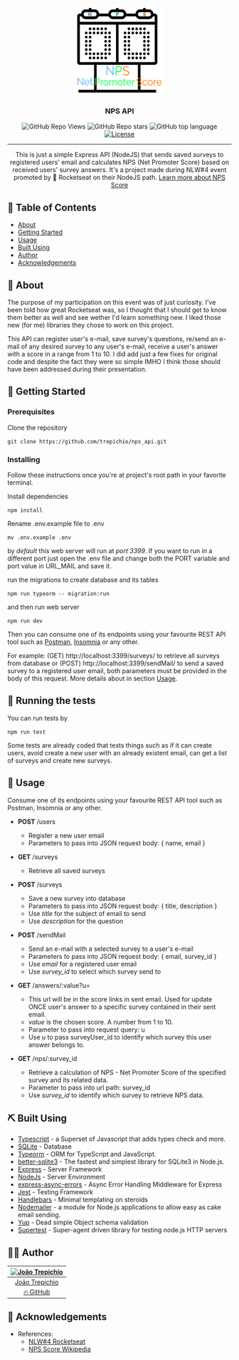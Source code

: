 <p align="center">
  <a href="" rel="noopener">
 <img width=200px height=200px src="./src/assets/images/Logo.png" alt="Project logo"></a>
</p>

<h3 align="center">NPS API</h3>

<div align="center">


 ![GitHub Repo Views](https://visitor-badge.glitch.me/badge?page_id=nps_api.visitor-badge) ![GitHub Repo stars](https://badgen.net/github/stars/trepichio/nps_api)
 ![GitHub top language](https://img.shields.io/github/languages/top/trepichio/nps_api?style=flat)
[![License](https://img.shields.io/badge/license-MIT-blue.svg)](/LICENSE)

</div>

---

<p align="center"> This is just a simple Express API (NodeJS) that sends saved surveys to registered users' email and calculates NPS (Net Promoter Score) based on received users' survey answers. It's a project made during NLW#4 event promoted by 🚀 Rocketseat on their NodeJS path. <a href="https://en.wikipedia.org/wiki/Net_Promoter#:~:text=The%20Net%20Promoter%20Score%20is%20calculated%20by%20subtracting%20the%20percentage,of%20customers%20who%20are%20Promoters.">  Learn more about NPS Score</a>
    <br>
</p>

## 📝 Table of Contents

- [About](#about)
- [Getting Started](#getting_started)
- [Usage](#usage)
- [Built Using](#built_using)
- [Author](#author)
- [Acknowledgements](#acknowledgements)

## 🧐 About <a name = "about"></a>

The purpose of my participation on this event was of just curiosity. I've been told how great Rocketseat was, so I thought that I should get to know them better as well and see wether I'd learn something new. I liked those new (for me) libraries they chose to work on this project.

This API can register user's e-mail, save survey's questions, re/send an e-mail of any desired survey to any user's e-mail, receive a user's answer with a score in a range from 1 to 10.
I did add just a few fixes for original code and despite the fact they were so simple IMHO I think those should have been addressed during their presentation.

## 🏁 Getting Started <a name = "getting_started"></a>


### Prerequisites

Clone the repository

```
git clone https://github.com/trepichio/nps_api.git
```

### Installing

Follow these instructions once you're at project's root path in your favorite terminal.

Install dependencies

```
npm install
```

Rename .env.example file to .env

```
mv .env.example .env
```

by _default_ this web server will run at _port 3399_. If you want to run in a different port just open the .env file and change both the PORT variable and port value in URL_MAIL and save it.

run the migrations to create database and its tables

```
npm run typeorm -- migration:run
```

and then run web server

```
npm run dev
```

Then you can consume one of its endpoints using your favourite REST API tool such as [Postman](https://www.postman.com/), [Insomnia](https://insomnia.rest/) or any other.

For example:
(GET) http://localhost:3399/surveys/ to retrieve all surveys from database or
(POST) http://localhost:3399/sendMail/ to send a saved survey to a registered user email, both parameters must be provided in the body of this request. More details about in section [Usage](#usage).

## 🔧 Running the tests <a name = "tests"></a>

You can run tests by

```
npm run test
```

Some tests are already coded that tests things such as if it can create users, avoid create a new user with an already existent email, can get a list of surveys and create new surveys.


## 🎈 Usage <a name="usage"></a>

Consume one of its endpoints using your favourite REST API tool such as Postman, Insomnia or any other.

- **POST** /users
  - Register a new user email
  - Parameters to pass into JSON request body: { name, email }

- **GET** /surveys
  - Retrieve all saved surveys

- **POST** /surveys
  - Save a new survey into database
  - Parameters to pass into JSON request body: { title, description }
  - Use *title* for the subject of email to send
  - Use *description* for the question

- **POST** /sendMail
  - Send an e-mail with a selected survey to a user's e-mail
  - Parameters to pass into JSON request body: { email, survey_id }
  - Use *email* for a registered user email
  - Use *survey_id* to select which survey send to

- **GET** /answers/:value?u=
  - This url will be in the score links in sent email. Used for update ONCE user's answer to a specific survey contained in their sent email.
  - *value* is the chosen score. A number from 1 to 10.
  - Parameter to pass into request query: u
  - Use *u* to pass surveyUser_id to identify which survey this user answer belongs to.

- **GET** /nps/:survey_id
  - Retrieve a calculation of NPS - Net Promoter Score of the specified survey and its related data.
  - Parameter to pass into url path: survey_id
  - Use *survey_id* to identify which survey to retrieve NPS data.

## ⛏️ Built Using <a name = "built_using"></a>

- [Typescript](https://www.typescriptlang.org/) - a Superset of Javascript that adds types check and more.
- [SQLite](https://www.sqlite.org/) - Database
- [Typeorm](https://github.com/typeorm/typeorm) - ORM for TypeScript and JavaScript.
- [better-sqlite3](https://github.com/JoshuaWise/better-sqlite3) - The fastest and simplest library for SQLite3 in Node.js.
- [Express](https://expressjs.com/) - Server Framework
- [NodeJs](https://nodejs.org/en/) - Server Environment
- [express-async-errors](https://github.com/Abazhenov/express-async-handler) - Async Error Handling Middleware for Express
- [Jest](https://jestjs.io/) - Testing Framework
- [Handlebars](https://handlebarsjs.com/) - Minimal templating on steroids
- [Nodemailer](https://nodemailer.com/about/) - a module for Node.js applications to allow easy as cake email sending.
- [Yup](https://github.com/jquense/yup) - Dead simple Object schema validation
- [Supertest](https://github.com/visionmedia/supertest#readme) - Super-agent driven library for testing node.js HTTP servers

## 👨‍🚀 Author
| [<img alt="João Trepichio" src="https://avatars2.githubusercontent.com/u/11396817?s=460&u=085712d4f1296e6ad0a220ae7c0ea5278a9c40ed&v=4" width="100">](https://trepichio.github.io) |
|:--------------------------------------------------:|
| [João Trepichio](https://trepichio.github.io)    |
| [🔥 GitHub](https://github.com/trepichio)

## 🎉 Acknowledgements <a name = "acknowledgement"></a>

- References:
  - [NLW#4 Rocketseat](https://rocketseat.com.br/)
  - [NPS Score Wikipedia](https://en.wikipedia.org/wiki/Net_Promoter#:~:text=The%20Net%20Promoter%20Score%20is%20calculated%20by%20subtracting%20the%20percentage,of%20customers%20who%20are%20Promoters.)